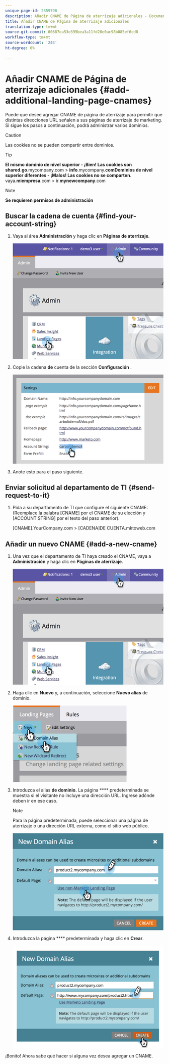 ```yaml
---
unique-page-id: 2359798
description: Añadir CNAME de Página de aterrizaje adicionales - Documentos de marketing - Documentación del producto
title: Añadir CNAME de Página de aterrizaje adicionales
translation-type: tm+mt
source-git-commit: 00887ea53e395bea3a11fd28e0ac98b085ef6ed8
workflow-type: tm+mt
source-wordcount: '244'
ht-degree: 0%

---
```



# Añadir CNAME de Página de aterrizaje adicionales {#add-additional-landing-page-cnames}

Puede que desee agregar CNAME de página de aterrizaje para permitir que distintas direcciones URL señalen a sus páginas de aterrizaje de marketing. Si sigue los pasos a continuación, podrá administrar varios dominios.

>[!CAUTION]
>
>Las cookies no se pueden compartir entre dominios.

>[!TIP]
>
>**El mismo dominio de nivel superior - ¡Bien! Las cookies son shared.go**.mycompany.com > **info**.mycompany.**comDominios de nivel superior diferentes - ¡Malos! Las cookies no se comparten.**
>vaya.**miempresa**.com > ir.**mynewcompany**.com

>[!NOTE]
>
>**Se requieren permisos de administración**

## Buscar la cadena de cuenta {#find-your-account-string}

1. Vaya al área **Administración** y haga clic en **Páginas de aterrizaje**.

   ![](assets/image2014-9-16-15-3a19-3a54.png)

1. Copie la cadena **de** cuenta de la sección **Configuración** .

   ![](assets/image2014-9-16-15-3a20-3a2.png)

1. Anote esto para el paso siguiente.

## Enviar solicitud al departamento de TI {#send-request-to-it}

1. Pida a su departamento de TI que configure el siguiente CNAME: (Reemplace la palabra [CNAME] por el CNAME de su elección y [ACCOUNT STRING] por el texto del paso anterior).

   [CNAME].YourCompany.com > [CADENA]DE CUENTA.mktoweb.com

## Añadir un nuevo CNAME {#add-a-new-cname}

1. Una vez que el departamento de TI haya creado el CNAME, vaya a **Administración** y haga clic en **Páginas de aterrizaje**.

   ![](assets/image2014-9-16-15-3a20-3a20.png)

1. Haga clic en **Nuevo** y, a continuación, seleccione **Nuevo alias** de dominio.

   ![](assets/image2014-9-16-15-3a20-3a28.png)

1. Introduzca el alias **de dominio.** La página **** predeterminada se muestra si el visitante no incluye una dirección URL. Ingrese adónde deben ir en ese caso.

   >[!NOTE]
   >
   >Para la página predeterminada, puede seleccionar una página de aterrizaje o una dirección URL externa, como el sitio web público.

   ![](assets/image2014-9-16-15-3a20-3a36.png)

1. Introduzca la página **** predeterminada y haga clic en **Crear**.

   ![](assets/image2014-9-16-15-3a20-3a43.png)

¡Bonito! Ahora sabe qué hacer si alguna vez desea agregar un CNAME.
